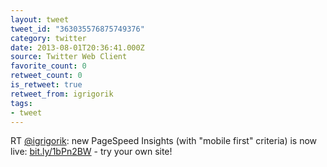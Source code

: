 ```yaml
---
layout: tweet
tweet_id: "363035576875749376"
category: twitter
date: 2013-08-01T20:36:41.000Z
source: Twitter Web Client
favorite_count: 0
retweet_count: 0
is_retweet: true
retweet_from: igrigorik
tags:
- tweet
---
```


RT [@igrigorik](https://twitter.com/@igrigorik): new PageSpeed Insights (with "mobile first" criteria) is now live: [bit.ly/1bPn2BW](http://bit.ly/1bPn2BW) - try your own site!
